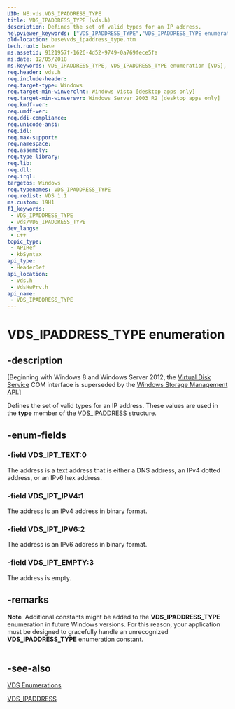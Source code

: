 ```yaml
---
UID: NE:vds.VDS_IPADDRESS_TYPE
title: VDS_IPADDRESS_TYPE (vds.h)
description: Defines the set of valid types for an IP address.
helpviewer_keywords: ["VDS_IPADDRESS_TYPE","VDS_IPADDRESS_TYPE enumeration [VDS]","VDS_IPT_EMPTY","VDS_IPT_IPV4","VDS_IPT_IPV6","VDS_IPT_TEXT","base.vds_ipaddress_type","vds/VDS_IPADDRESS_TYPE","vds/VDS_IPT_EMPTY","vds/VDS_IPT_IPV4","vds/VDS_IPT_IPV6","vds/VDS_IPT_TEXT","vdshwprv/VDS_IPADDRESS_TYPE","vdshwprv/VDS_IPT_EMPTY","vdshwprv/VDS_IPT_IPV4","vdshwprv/VDS_IPT_IPV6","vdshwprv/VDS_IPT_TEXT"]
old-location: base\vds_ipaddress_type.htm
tech.root: base
ms.assetid: 9121957f-1626-4d52-9749-0a769fece5fa
ms.date: 12/05/2018
ms.keywords: VDS_IPADDRESS_TYPE, VDS_IPADDRESS_TYPE enumeration [VDS], VDS_IPT_EMPTY, VDS_IPT_IPV4, VDS_IPT_IPV6, VDS_IPT_TEXT, base.vds_ipaddress_type, vds/VDS_IPADDRESS_TYPE, vds/VDS_IPT_EMPTY, vds/VDS_IPT_IPV4, vds/VDS_IPT_IPV6, vds/VDS_IPT_TEXT, vdshwprv/VDS_IPADDRESS_TYPE, vdshwprv/VDS_IPT_EMPTY, vdshwprv/VDS_IPT_IPV4, vdshwprv/VDS_IPT_IPV6, vdshwprv/VDS_IPT_TEXT
req.header: vds.h
req.include-header: 
req.target-type: Windows
req.target-min-winverclnt: Windows Vista [desktop apps only]
req.target-min-winversvr: Windows Server 2003 R2 [desktop apps only]
req.kmdf-ver: 
req.umdf-ver: 
req.ddi-compliance: 
req.unicode-ansi: 
req.idl: 
req.max-support: 
req.namespace: 
req.assembly: 
req.type-library: 
req.lib: 
req.dll: 
req.irql: 
targetos: Windows
req.typenames: VDS_IPADDRESS_TYPE
req.redist: VDS 1.1
ms.custom: 19H1
f1_keywords:
 - VDS_IPADDRESS_TYPE
 - vds/VDS_IPADDRESS_TYPE
dev_langs:
 - c++
topic_type:
 - APIRef
 - kbSyntax
api_type:
 - HeaderDef
api_location:
 - Vds.h
 - VdsHwPrv.h
api_name:
 - VDS_IPADDRESS_TYPE
---
```


# VDS_IPADDRESS_TYPE enumeration


## -description

<p class="CCE_Message">[Beginning with Windows 8 and Windows Server 2012, the <a href="/windows/desktop/VDS/virtual-disk-service-portal">Virtual Disk Service</a> COM interface is superseded by the <a href="/previous-versions/windows/desktop/stormgmt/windows-storage-management-api-portal">Windows Storage Management API</a>.]

Defines the set of valid types for an IP address. These values are used in the 
   <b>type</b> member of the 
   <a href="/windows/desktop/api/vdshwprv/ns-vdshwprv-vds_ipaddress">VDS_IPADDRESS</a> structure.

## -enum-fields

### -field VDS_IPT_TEXT:0

The address is a text address that is either a DNS address, an IPv4 dotted address, or an IPv6 hex 
      address.

### -field VDS_IPT_IPV4:1

The address is an IPv4 address in binary format.

### -field VDS_IPT_IPV6:2

The address is an IPv6 address in binary format.

### -field VDS_IPT_EMPTY:3

The address is empty.

## -remarks

<div class="alert"><b>Note</b>  Additional constants might be added to the <b>VDS_IPADDRESS_TYPE</b> enumeration in future Windows versions. For this reason, your application must be designed to gracefully handle an unrecognized <b>VDS_IPADDRESS_TYPE</b> enumeration constant.</div>
<div> </div>

## -see-also

<a href="/windows/desktop/VDS/vds-enumerations">VDS Enumerations</a>



<a href="/windows/desktop/api/vdshwprv/ns-vdshwprv-vds_ipaddress">VDS_IPADDRESS</a>
